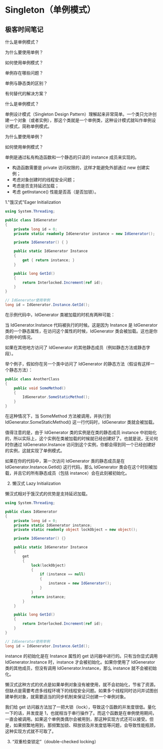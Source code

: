 # Singleton（单例模式）


## 极客时间笔记


什么是单例模式？



为什么要使用单例？

如何使用单例模式？

单例存在哪些问题？

单例与静态类的区别？

有何替代的解决方案？


什么是单例模式？

单例设计模式（Singleton Design Pattern）理解起来非常简单。一个类只允许创建一个对象（或者实例），那这个类就是一个单例类，这种设计模式就叫作单例设计模式，简称单例模式。

为什么要使用单例？


如何使用单例模式？

单例是通过私有构造函数和一个静态的只读的 instance 成员来实现的。

* 构造函数需要是 private 访问权限的，这样才能避免外部通过 new 创建实例；
* 考虑对象创建时的线程安全问题；
* 考虑是否支持延迟加载；
* 考虑 getInstance() 性能是否高（是否加锁）。


1."饿汉式"Eager Initialization

```c#
using System.Threading;

public class IdGenerator
{
    private long id = 0;
    private static readonly IdGenerator instance = new IdGenerator();

    private IdGenerator() { }

    public static IdGenerator Instance
    {
        get { return instance; }
    }

    public long GetId()
    {
        return Interlocked.Increment(ref id);
    }
}

// IdGenerator使用举例
long id = IdGenerator.Instance.GetId();
```

在示例代码中，IdGenerator 类被加载的时机有两种可能：

当 IdGenerator.Instance 代码被执行的时候。这是因为 Instance 是 IdGenerator 类的一个静态属性，在访问这个属性的时候，IdGenerator 类会被加载。这也是你示例中的情况。

如果在其他地方访问了 IdGenerator 的其他静态成员（例如静态方法或静态字段）。

举个例子，假如你在另一个类中访问了 IdGenerator 的静态方法（假设有这样一个静态方法）：

```c#
public class AnotherClass
{
    public void SomeMethod()
    {
        IdGenerator.SomeStaticMethod();
    }
}
```

在这种情况下，当 SomeMethod 方法被调用，并执行到 IdGenerator.SomeStaticMethod() 这一行代码时，IdGenerator 类就会被加载。

值得注意的是，由于 IdGenerator 类的实例是在类的静态成员 instance 中初始化的，所以实际上，这个实例在类被加载的时候就已经创建好了。也就是说，无论何时你通过 IdGenerator.Instance 访问到这个实例，你都会得到同一个已经创建好的实例，这就实现了单例模式。

如果在你的代码中，第一次访问 IdGenerator 类的静态成员是在 IdGenerator.Instance.GetId() 这行代码，那么 IdGenerator 类会在这个时刻被加载，并且它的所有静态成员（包括 instance）会在此刻被初始化。

2. 懒汉式 Lazy Initialization

懒汉式相对于饿汉式的优势是支持延迟加载。

```csharp
using System.Threading;

public class IdGenerator
{
    private long id = 0;
    private static IdGenerator instance;
    private static readonly object lockObject = new object();

    private IdGenerator() {}

    public static IdGenerator Instance
    {
        get
        {
            lock(lockObject)
            {
                if (instance == null)
                {
                    instance = new IdGenerator();
                }
            }
            return instance;
        }
    }

    public long GetId()
    {
        return Interlocked.Increment(ref id);
    }
}

// IdGenerator使用举例
long id = IdGenerator.Instance.GetId();
```

instance 的初始化是在 Instance 属性的 get 访问器中进行的。只有当你显式调用 IdGenerator.Instance 时，instance 才会被初始化。如果你使用了 IdGenerator 类的其他成员，但没有调用 IdGenerator.Instance，那么 instance 就不会被初始化。


懒汉式这种方式的优点是如果单例对象没有被使用，就不会初始化，节省了资源。但缺点是需要考虑多线程环境下的线程安全问题。如果多个线程同时访问并试图创建单例对象，就需要适当的同步机制来保证只创建一个单例对象。


我们给 get 访问器方法加了一把大锁（lock），导致这个函数的并发度很低。量化一下的话，并发度是 1，也就相当于串行操作了。而这个函数是在单例使用期间，一直会被调用。如果这个单例类偶尔会被用到，那这种实现方式还可以接受。但是，如果频繁地用到，那频繁加锁、释放锁及并发度低等问题，会导致性能瓶颈，这种实现方式就不可取了。

3. “双重检查锁定”（double-checked locking）


